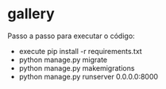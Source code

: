 # gallery
Passo a passo para executar o código:
- execute pip install -r requirements.txt
- python manage.py migrate
- python manage.py makemigrations
- python manage.py runserver 0.0.0.0:8000
